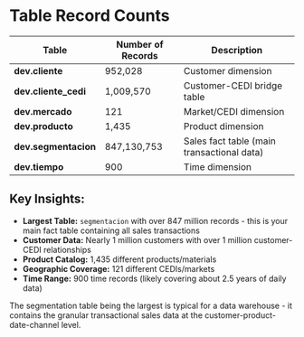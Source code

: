 # Table Record Counts

| Table | Number of Records | Description |
|-------|------------------|-------------|
| **dev.cliente** | 952,028 | Customer dimension |
| **dev.cliente_cedi** | 1,009,570 | Customer-CEDI bridge table |
| **dev.mercado** | 121 | Market/CEDI dimension |
| **dev.producto** | 1,435 | Product dimension |
| **dev.segmentacion** | 847,130,753 | Sales fact table (main transactional data) |
| **dev.tiempo** | 900 | Time dimension |

## **Key Insights:**

- **Largest Table:** `segmentacion` with over 847 million records - this is your main fact table containing all sales transactions
- **Customer Data:** Nearly 1 million customers with over 1 million customer-CEDI relationships
- **Product Catalog:** 1,435 different products/materials
- **Geographic Coverage:** 121 different CEDIs/markets
- **Time Range:** 900 time records (likely covering about 2.5 years of daily data)

The segmentation table being the largest is typical for a data warehouse - it contains the granular transactional sales data at the customer-product-date-channel level.
